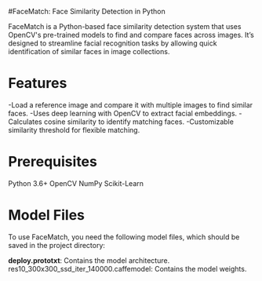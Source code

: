 #FaceMatch: Face Similarity Detection in Python

FaceMatch is a Python-based face similarity detection system that uses OpenCV's pre-trained models to find and compare faces across images. It’s designed to streamline facial recognition tasks by allowing quick identification of similar faces in image collections.

# Features

  -Load a reference image and compare it with multiple images to find similar faces.
  -Uses deep learning with OpenCV to extract facial embeddings.
  -Calculates cosine similarity to identify matching faces.
  -Customizable similarity threshold for flexible matching.

# Prerequisites

Python 3.6+
OpenCV
NumPy
Scikit-Learn

# Model Files

To use FaceMatch, you need the following model files, which should be saved in the project directory:

<b>deploy.prototxt</b>: Contains the model architecture.
res10_300x300_ssd_iter_140000.caffemodel: Contains the model weights.

